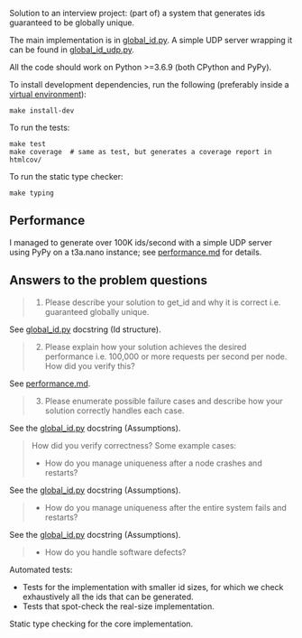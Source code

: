 Solution to an interview project: (part of) a system that generates ids
guaranteed to be globally unique.

The main implementation is in [global_id.py](./global_id.py).
A simple UDP server wrapping it can be found in
[global_id_udp.py](./global_id_udp.py).

All the code should work on Python >=3.6.9 (both CPython and PyPy).

To install development dependencies, run the following (preferably inside a
[virtual environment](https://docs.python.org/3/library/venv.html)):

    make install-dev

To run the tests:

    make test
    make coverage  # same as test, but generates a coverage report in htmlcov/

To run the static type checker:

    make typing


## Performance

I managed to generate over 100K ids/second with a simple UDP server
using PyPy on a t3a.nano instance; see [performance.md](./performance.md)
for details.


## Answers to the problem questions

> 1. Please describe your solution to get_id and why it is correct i.e. guaranteed globally unique.

See [global_id.py](./global_id.py) docstring (Id structure).

> 2. Please explain how your solution achieves the desired performance i.e. 100,000 or more requests per second per node. How did you verify this?

See [performance.md](./performance.md).

> 3. Please enumerate possible failure cases and describe how your solution correctly handles each case.

See the [global_id.py](./global_id.py) docstring (Assumptions).

> How did you verify correctness? Some example cases:
>
> * How do you manage uniqueness after a node crashes and restarts?

See the [global_id.py](./global_id.py) docstring (Assumptions).

> * How do you manage uniqueness after the entire system fails and restarts?

See the [global_id.py](./global_id.py) docstring (Assumptions).

> * How do you handle software defects?

Automated tests:

* Tests for the implementation with smaller id sizes, for which we check
  exhaustively all the ids that can be generated.
* Tests that spot-check the real-size implementation.

Static type checking for the core implementation.

